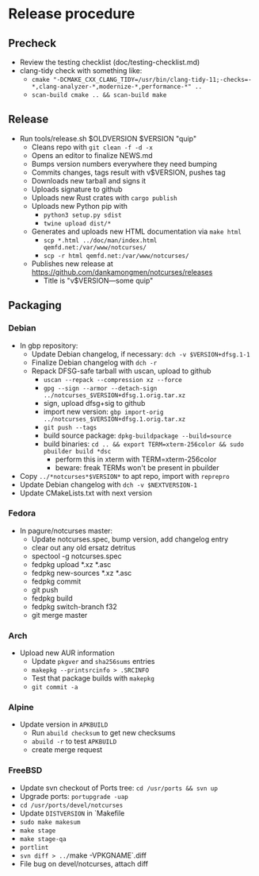 # Release procedure

## Precheck

* Review the testing checklist (doc/testing-checklist.md)
* clang-tidy check with something like:
  * `cmake "-DCMAKE_CXX_CLANG_TIDY=/usr/bin/clang-tidy-11;-checks=-*,clang-analyzer-*,modernize-*,performance-*" ..`
  * `scan-build cmake .. && scan-build make`

## Release

* Run tools/release.sh $OLDVERSION $VERSION "quip"
  * Cleans repo with `git clean -f -d -x`
  * Opens an editor to finalize NEWS.md
  * Bumps version numbers everywhere they need bumping
  * Commits changes, tags result with v$VERSION, pushes tag
  * Downloads new tarball and signs it
  * Uploads signature to github
  * Uploads new Rust crates with `cargo publish`
  * Uploads new Python pip with
    * `python3 setup.py sdist`
    * `twine upload dist/*`
  * Generates and uploads new HTML documentation via `make html`
    * `scp *.html ../doc/man/index.html qemfd.net:/var/www/notcurses/`
    * `scp -r html qemfd.net:/var/www/notcurses/`
  * Publishes new release at https://github.com/dankamongmen/notcurses/releases
    * Title is "v$VERSION—some quip"

## Packaging

### Debian

* In gbp repository:
  * Update Debian changelog, if necessary: `dch -v $VERSION+dfsg.1-1`
  * Finalize Debian changelog with `dch -r`
  * Repack DFSG-safe tarball with uscan, upload to github
    * `uscan --repack --compression xz --force`
    * `gpg --sign --armor --detach-sign ../notcurses_$VERSION+dfsg.1.orig.tar.xz`
    * sign, upload dfsg+sig to github
    * import new version: `gbp import-orig ../notcurses_$VERSION+dfsg.1.orig.tar.xz`
    * `git push --tags`
    * build source package: `dpkg-buildpackage --build=source`
    * build binaries: `cd .. && export TERM=xterm-256color && sudo pbuilder build *dsc`
        * perform this in xterm with TERM=xterm-256color
        * beware: freak TERMs won't be present in pbuilder
* Copy `../*notcurses*$VERSION*` to apt repo, import with `reprepro`
* Update Debian changelog with `dch -v $NEXTVERSION-1`
* Update CMakeLists.txt with next version

### Fedora

* In pagure/notcurses master:
  * Update notcurses.spec, bump version, add changelog entry
  * clear out any old ersatz detritus
  * spectool -g notcurses.spec
  * fedpkg upload *.xz *.asc
  * fedpkg new-sources *.xz *.asc
  * fedpkg commit
  * git push
  * fedpkg build
  * fedpkg switch-branch f32
  * git merge master

### Arch

* Upload new AUR information
  * Update `pkgver` and `sha256sums` entries
  * `makepkg --printsrcinfo > .SRCINFO`
  * Test that package builds with `makepkg`
  * `git commit -a`

### Alpine

* Update version in `APKBUILD`
  * Run `abuild checksum` to get new checksums
  * `abuild -r` to test `APKBUILD`
  * create merge request

### FreeBSD

* Update svn checkout of Ports tree: `cd /usr/ports && svn up`
* Upgrade ports: `portupgrade -uap`
* `cd /usr/ports/devel/notcurses`
* Update `DISTVERSION` in `Makefile
* `sudo make makesum`
* `make stage`
* `make stage-qa`
* `portlint`
* `svn diff > ../`make -VPKGNAME`.diff
* File bug on devel/notcurses, attach diff
